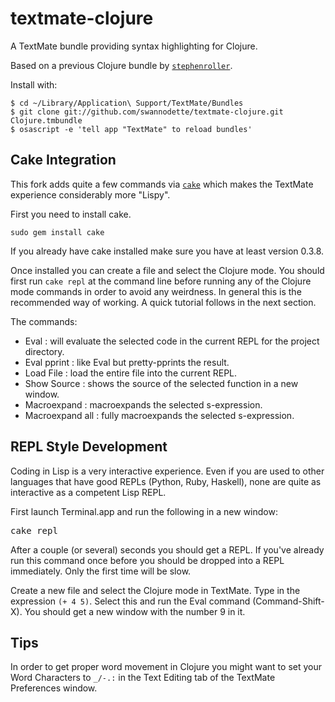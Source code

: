 # textmate-clojure

A TextMate bundle providing syntax highlighting for Clojure.

Based on a previous Clojure bundle by [`stephenroller`](http://github.com/stephenroller/clojure-tmbundle).

Install with:

    $ cd ~/Library/Application\ Support/TextMate/Bundles
    $ git clone git://github.com/swannodette/textmate-clojure.git Clojure.tmbundle
    $ osascript -e 'tell app "TextMate" to reload bundles'

## Cake Integration

This fork adds quite a few commands via [`cake`](http://github.com/ninjudd/cake) which makes the TextMate experience considerably more "Lispy".

First you need to install cake.

    sudo gem install cake
    
If you already have cake installed make sure you have at least version 0.3.8.

Once installed you can create a file and select the Clojure mode. You should first run <code>cake repl</code> at the command line before running any of the Clojure mode commands in order to avoid any weirdness. In general this is the recommended way of working. A quick tutorial follows in the next section.

The commands:

* Eval : will evaluate the selected code in the current REPL for the project directory.
* Eval pprint : like Eval but pretty-pprints the result.
* Load File : load the entire file into the current REPL.
* Show Source : shows the source of the selected function in a new window.
* Macroexpand : macroexpands the selected s-expression.
* Macroexpand all : fully macroexpands the selected s-expression.

## REPL Style Development

Coding in Lisp is a very interactive experience. Even if you are used to other languages that have good REPLs (Python, Ruby, Haskell), none are quite as interactive as a competent Lisp REPL.

First launch Terminal.app and run the following in a new window:

<pre class="console">
cake repl
</pre>

After a couple (or several) seconds you should get a REPL. If you've already run this command once before you should be dropped into a REPL immediately. Only the first time will be slow.

Create a new file and select the Clojure mode in TextMate. Type in the expression <code>(+ 4 5)</code>. Select this and run the Eval command (Command-Shift-X). You should get a new window with the number 9 in it.

## Tips

In order to get proper word movement in Clojure you might want to set your Word Characters to <code>_/-.:</code> in the Text Editing tab of the TextMate Preferences window.